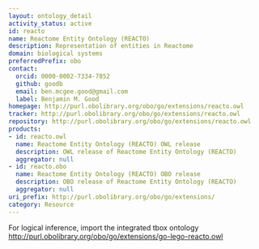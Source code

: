 ```yaml
---
layout: ontology_detail
activity_status: active
id: reacto
name: Reactome Entity Ontology (REACTO)
description: Representation of entities in Reactome
domain: biological systems
preferredPrefix: obo
contact:
  orcid: 0000-0002-7334-7852
  github: goodb
  email: ben.mcgee.good@gmail.com
  label: Benjamin M. Good
homepage: http://purl.obolibrary.org/obo/go/extensions/reacto.owl
tracker: http://purl.obolibrary.org/obo/go/extensions/reacto.owl
repository: http://purl.obolibrary.org/obo/go/extensions/reacto.owl
products:
- id: reacto.owl
  name: Reactome Entity Ontology (REACTO) OWL release
  description: OWL release of Reactome Entity Ontology (REACTO)
  aggregator: null
- id: reacto.obo
  name: Reactome Entity Ontology (REACTO) OBO release
  description: OBO release of Reactome Entity Ontology (REACTO)
  aggregator: null
uri_prefix: http://purl.obolibrary.org/obo/go/extensions/
category: Resource
---
```


For logical inference, import the integrated tbox ontology http://purl.obolibrary.org/obo/go/extensions/go-lego-reacto.owl
